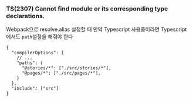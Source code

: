 

### TS(2307) Cannot find module or its corresponding type declarations.
Webpack으로 resolve.alias 설정할 때 만약 Typescript 사용중이라면 Typescript에서도 `path`설정을 해줘야 한다 
```
{
  "compilerOptions": {
    // ...
    "paths": {
      "@stories/*": ["./src/stories/*"],
      "@pages/*": ["./src/pages/*"],
    }
  },
  "include": ["src"]
}
```
